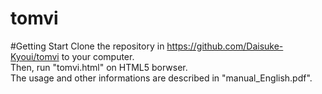 # tomvi

#Getting Start
Clone the repository in https://github.com/Daisuke-Kyoui/tomvi to your computer.  
Then, run "tomvi.html" on HTML5 borwser.  
The usage and other informations are described in "manual_English.pdf".  
